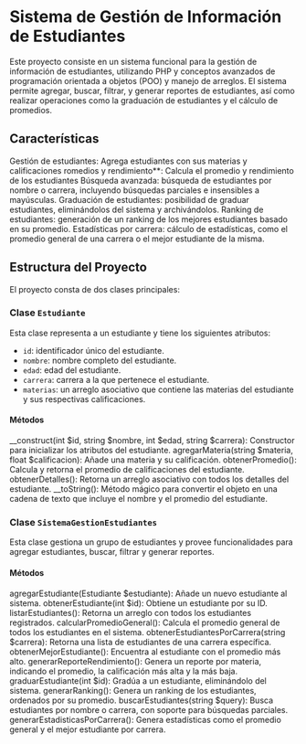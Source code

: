 
# Sistema de Gestión de Información de Estudiantes

Este proyecto consiste en un sistema funcional para la gestión de información de estudiantes, utilizando PHP y conceptos avanzados de programación orientada a objetos (POO) y manejo de arreglos. El sistema permite agregar, buscar, filtrar, y generar reportes de estudiantes, así como realizar operaciones como la graduación de estudiantes y el cálculo de promedios.

## Características

 Gestión de estudiantes: Agrega estudiantes con sus materias y calificaciones
romedios y rendimiento**: Calcula el promedio y rendimiento de los estudiantes 
Búsqueda avanzada: búsqueda de estudiantes por nombre o carrera, incluyendo búsquedas parciales e insensibles a mayúsculas.
Graduación de estudiantes: posibilidad de graduar estudiantes, eliminándolos del sistema y archivándolos.
Ranking de estudiantes: generación de un ranking de los mejores estudiantes basado en su promedio.
Estadísticas por carrera: cálculo de estadísticas, como el promedio general de una carrera o el mejor estudiante de la misma.

## Estructura del Proyecto

El proyecto consta de dos clases principales:

### Clase `Estudiante`

Esta clase representa a un estudiante y tiene los siguientes atributos:

- `id`: identificador único del estudiante.
- `nombre`: nombre completo del estudiante.
- `edad`: edad del estudiante.
- `carrera`: carrera a la que pertenece el estudiante.
- `materias`: un arreglo asociativo que contiene las materias del estudiante y sus respectivas calificaciones.

#### Métodos

__construct(int $id, string $nombre, int $edad, string $carrera): Constructor para inicializar los atributos del estudiante.
agregarMateria(string $materia, float $calificacion): Añade una materia y su calificación.
obtenerPromedio(): Calcula y retorna el promedio de calificaciones del estudiante.
obtenerDetalles(): Retorna un arreglo asociativo con todos los detalles del estudiante.
__toString(): Método mágico para convertir el objeto en una cadena de texto que incluye el nombre y el promedio del estudiante.

### Clase `SistemaGestionEstudiantes`

Esta clase gestiona un grupo de estudiantes y provee funcionalidades para agregar estudiantes, buscar, filtrar y generar reportes.

#### Métodos

agregarEstudiante(Estudiante $estudiante): Añade un nuevo estudiante al sistema.
obtenerEstudiante(int $id): Obtiene un estudiante por su ID.
listarEstudiantes(): Retorna un arreglo con todos los estudiantes registrados.
calcularPromedioGeneral(): Calcula el promedio general de todos los estudiantes en el sistema.
obtenerEstudiantesPorCarrera(string $carrera): Retorna una lista de estudiantes de una carrera específica.
obtenerMejorEstudiante(): Encuentra al estudiante con el promedio más alto.
generarReporteRendimiento(): Genera un reporte por materia, indicando el promedio, la calificación más alta y la más baja.
graduarEstudiante(int $id): Gradúa a un estudiante, eliminándolo del sistema.
generarRanking(): Genera un ranking de los estudiantes, ordenados por su promedio.
buscarEstudiantes(string $query): Busca estudiantes por nombre o carrera, con soporte para búsquedas parciales.
generarEstadisticasPorCarrera(): Genera estadísticas como el promedio general y el mejor estudiante por carrera.

